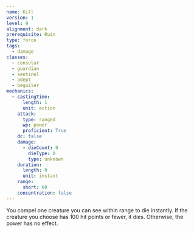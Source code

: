 ```yaml
---
name: Kill
version: 1
level: 9
alignment: dark
prerequisite: Ruin
type: force
tags:
  - damage
classes:
  - consular
  - guardian
  - sentinel
  - adept
  - beguiler
mechanics:
  - castingTime:
      length: 1
      unit: action
    attack:
      type: ranged
      wp: power
      proficient: True
    dc: false
    damage:
      - dieCount: 0
        dieType: 0
        type: unknown
    duration:
      length: 0
      unit: instant
    range:
      short: 60
    concentration: false
---
```

You compel one creature you can see within range to die instantly. If the creature you choose has 100 hit points or fewer, it dies. Otherwise, the power has no effect.
    